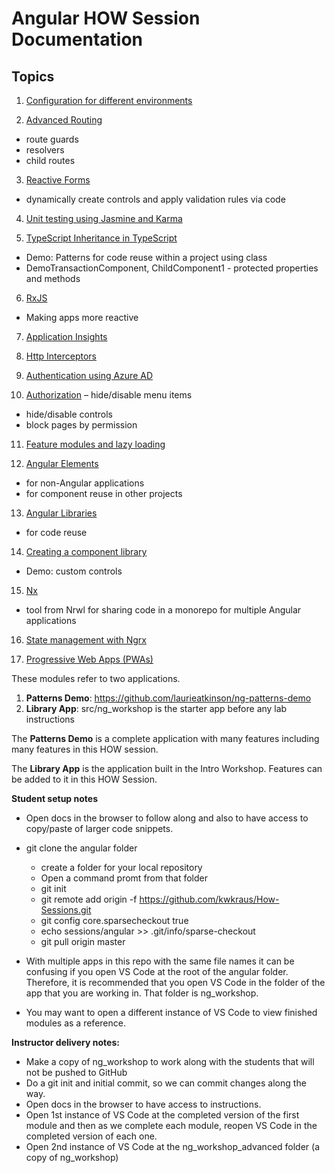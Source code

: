 # Angular HOW Session Documentation

## Topics
1. [Configuration for different environments](docs/Configuration.md)

2. [Advanced Routing](docs/Routing.md)
- route guards
- resolvers
- child routes

3. [Reactive Forms](docs/ReactiveForms.md)
- dynamically create controls and apply validation rules via code

4. [Unit testing using Jasmine and Karma](docs/UnitTesting.md)

5. [TypeScript Inheritance in TypeScript](https://github.com/laurieatkinson/ng-patterns-demo)
- Demo: Patterns for code reuse within a project using class
- DemoTransactionComponent, ChildComponent1 - protected properties and methods

6. [RxJS](docs/Rxjs.md)
- Making apps more reactive

7. [Application Insights](docs/AppInsights.md)

8. [Http Interceptors](docs/HttpInterceptors.md)

9. [Authentication using Azure AD](docs/Authentication.md)

10. [Authorization](docs/Authorization.md)
– hide/disable menu items
- hide/disable controls
- block pages by permission

11. [Feature modules and lazy loading](docs/ModuleOrganization.md)

12. [Angular Elements](docs/AngularElements.md)
- for non-Angular applications
- for component reuse in other projects

13. [Angular Libraries](docs/AngularLibraries.md)
- for code reuse

14. [Creating a component library](https://github.com/laurieatkinson/ng-patterns-demo)
- Demo: custom controls

15. [Nx](docs/NxMonorepos.md)
-  tool from Nrwl for sharing code in a monorepo for multiple Angular applications

16. [State management with Ngrx](docs/NgrxStateManagement.md)

17. [Progressive Web Apps (PWAs)](docs/PWA.md)


These modules refer to two applications.
1. **Patterns Demo**: https://github.com/laurieatkinson/ng-patterns-demo
2. **Library App**: src/ng_workshop is the starter app before any lab instructions

The **Patterns Demo** is a complete application with many features including many features in this HOW session.

The **Library App** is the application built in the Intro Workshop. Features can be added to it in this HOW Session.

**Student setup notes**
- Open docs in the browser to follow along and also to have access to copy/paste of larger code snippets.
- git clone the angular folder
  - create a folder for your local repository
  - Open a command promt from that folder
  - git init
  - git remote add origin -f https://github.com/kwkraus/How-Sessions.git
  - git config core.sparsecheckout true
  - echo sessions/angular >> .git/info/sparse-checkout
  - git pull origin master

- With multiple apps in this repo with the same file names it can be confusing if you open VS Code at the root of the angular folder. Therefore, it is recommended that you open VS Code in the folder of the app that you are working in. That folder is ng_workshop.
- You may want to open a different instance of VS Code to view finished modules as a reference.


**Instructor delivery notes:**
- Make a copy of ng_workshop to work along with the students that will not be pushed to GitHub
- Do a git init and initial commit, so we can commit changes along the way.
- Open docs in the browser to have access to instructions.
- Open 1st instance of VS Code at the completed version of the first module and then as we complete each module, reopen VS Code in the completed version of each one.
- Open 2nd instance of VS Code at the ng_workshop_advanced folder (a copy of ng_workshop)

